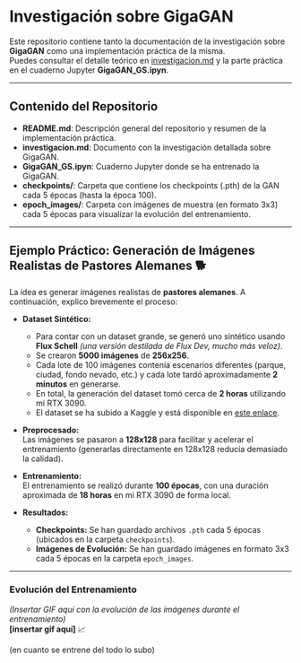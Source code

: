 # Investigación sobre GigaGAN

Este repositorio contiene tanto la documentación de la investigación sobre **GigaGAN** como una implementación práctica de la misma.  
Puedes consultar el detalle teórico en [investigacion.md](investigacion.md) y la parte práctica en el cuaderno Jupyter **GigaGAN_GS.ipyn**.

---

## Contenido del Repositorio

- **README.md**: Descripción general del repositorio y resumen de la implementación práctica.
- **investigacion.md**: Documento con la investigación detallada sobre GigaGAN.
- **GigaGAN_GS.ipyn**: Cuaderno Jupyter donde se ha entrenado la GigaGAN.
- **checkpoints/**: Carpeta que contiene los checkpoints (.pth) de la GAN cada 5 épocas (hasta la época 100).
- **epoch_images/**: Carpeta con imágenes de muestra (en formato 3x3) cada 5 épocas para visualizar la evolución del entrenamiento.

---

## Ejemplo Práctico: Generación de Imágenes Realistas de Pastores Alemanes 🐕

La idea es generar imágenes realistas de **pastores alemanes**. A continuación, explico brevemente el proceso:

- **Dataset Sintético:**  
  - Para contar con un dataset grande, se generó uno sintético usando **Flux Schell** *(una versión destilada de Flux Dev, mucho más veloz)*.  
  - Se crearon **5000 imágenes** de **256x256**.  
  - Cada lote de 100 imágenes contenía escenarios diferentes (parque, ciudad, fondo nevado, etc.) y cada lote tardó aproximadamente **2 minutos** en generarse.  
  - En total, la generación del dataset tomó cerca de **2 horas** utilizando mi RTX 3090.  
  - El dataset se ha subido a Kaggle y está disponible en [este enlace](https://www.kaggle.com/datasets/warc0s/german-shepherd).

- **Preprocesado:**  
  Las imágenes se pasaron a **128x128** para facilitar y acelerar el entrenamiento (generarlas directamente en 128x128 reducía demasiado la calidad).

- **Entrenamiento:**  
  El entrenamiento se realizó durante **100 épocas**, con una duración aproximada de **18 horas** en mi RTX 3090 de forma local.

- **Resultados:**  
  - **Checkpoints:** Se han guardado archivos `.pth` cada 5 épocas (ubicados en la carpeta `checkpoints`).
  - **Imágenes de Evolución:** Se han guardado imágenes en formato 3x3 cada 5 épocas en la carpeta `epoch_images`.

---

### Evolución del Entrenamiento

*(Insertar GIF aquí con la evolución de las imágenes durante el entrenamiento)*  
**[insertar gif aquí]** 📈

(en cuanto se entrene del todo lo subo)
